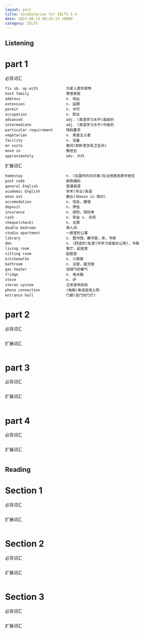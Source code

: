 ```yaml
---
layout: post
title: Vocabularies for IELTS 5-4
date: 2023-08-23 06:43:23 +0800
category: IELTS
---
```



## Listening

# part 1 #
必背词汇
```
fix sb. up with             为某人提供某物
host family                 寄宿家庭
address                     n. 地址
extension                   n. 延期
permit                      n. 许可
occupation                  n. 职业
advanced                    adj. (英语学习水平)高级的
intermediate                adj. (英语学习水平)中级的
particular requirement      特别要求
vegetarian                  n. 素食主义者
facility                    n. 设备
en suite                    套间(即卧室含有卫生间)
move in                     搬进去
approximately               adv. 大约
```

扩展词汇
```
homestay                    n. (在国外的访问者)在当地居民家中居住
post code                   邮政编码
general English             普通英语
academic English            学术(专业)英语
move out                    搬出(与move in 相对)
accomodation                n. 住处，膳宿
deposit                     n. 押金
insurance                   n. 保险，保险单
cash                        n. 现金 v. 兑现
cheque(check)               n. 支票
double bedroom              单人间
studio apartment            一居室的公寓
library                     n. 图书馆，藏书室，库，书房
den                         n. (舒适的)私室(作学习或者办公用)，书斋
living room                 客厅，起居室
sitting room                起居室
kitchenette                 n. 小厨房
bathroom                    n. 浴室，盥洗室
gas heater                  烧煤气的暖气
fridge                      n. 电冰箱
stove                       n. 炉
stereo system               立体音响系统
phone connection            (电脑)电话连线上网
entrance hall               门廊(进门的门厅)
```

# part 2 #
必背词汇
```

```
扩展词汇
```

```

# part 3 #
必背词汇
```

```
扩展词汇
```

```
# part 4 #
必背词汇
```

```
扩展词汇
```

```

## Reading


# Section 1 #

必背词汇
```

```
扩展词汇

```
```
# Section 2 #
必背词汇
```

```
扩展词汇

```
```

# Section 3 #
必背词汇
```

```
扩展词汇

```
```
